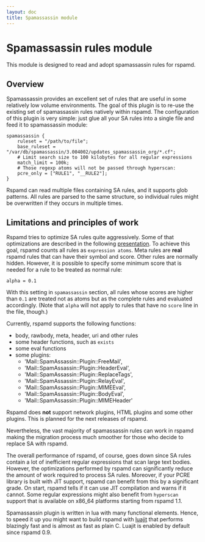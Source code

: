 ```yaml
---
layout: doc
title: Spamassassin module
---
```

# Spamassassin rules module

This module is designed to read and adopt spamassassin rules for rspamd.

## Overview

Spamassassin provides an excellent set of rules that are useful in some relatively
low volume environments. The goal of this plugin is to re-use the existing set
of spamassassin rules natively within rspamd. The configuration of this plugin
is very simple: just glue all your SA rules into a single file and feed it to
spamassassin module:

~~~ucl
spamassassin {
	ruleset = "/path/to/file";
	base_ruleset = "/var/db/spamassassin/3.004002/updates_spamassassin_org/*.cf";
	# Limit search size to 100 kilobytes for all regular expressions
	match_limit = 100k;
	# Those regexp atoms will not be passed through hyperscan:
	pcre_only = ["RULE1", "__RULE2"];
}
~~~

Rspamd can read multiple files containing SA rules, and it supports
glob patterns. All rules are parsed to the same structure, so individual
rules might be overwritten if they occurs in multiple times.

## Limitations and principles of work

Rspamd tries to optimize SA rules quite aggressively. Some of that optimizations
are described in the following [presentation](http://highsecure.ru/ast-rspamd.pdf).
To achieve this goal, rspamd counts all rules as `expression atoms`. Meta rules are
**real** rspamd rules that can have their symbol and score. Other rules are normally
hidden. However, it is possible to specify some minimum score that is needed for a rule
to be treated as normal rule:

    alpha = 0.1

With this setting in `spamassassin` section, all rules whose scores are higher than
`0.1` are treated not as atoms but as the complete rules and evaluated accordingly.
(Note that `alpha` will not apply to rules that have no `score` line in the file,
though.)

Currently, rspamd supports the following functions:

* body, rawbody, meta, header, uri and other rules
* some header functions, such as `exists`
* some eval functions
* some plugins:
    + 'Mail::SpamAssassin::Plugin::FreeMail',
    + 'Mail::SpamAssassin::Plugin::HeaderEval',
    + 'Mail::SpamAssassin::Plugin::ReplaceTags',
    + 'Mail::SpamAssassin::Plugin::RelayEval',
    + 'Mail::SpamAssassin::Plugin::MIMEEval',
    + 'Mail::SpamAssassin::Plugin::BodyEval',
    + 'Mail::SpamAssassin::Plugin::MIMEHeader'

Rspamd does **not** support network plugins, HTML plugins and some other plugins.
This is planned for the next releases of rspamd.

Nevertheless, the vast majority of spamassassin rules can work in rspamd making
the migration process much smoother for those who decide to replace SA with rspamd.

The overall performance of rspamd, of course, goes down since SA rules contain a lot
of inefficient regular expressions that scan large text bodies. However, the optimizations
performed by rspamd can significantly reduce the amount of work required to process
SA rules. Moreover, if your PCRE library is built with JIT support, rspamd can benefit
from this by a significant grade. On start, rspamd tells if it can use JIT compilation and
warns if it cannot. Some regular expressions might also benefit from `hyperscan` support
that is available on x86_64 platforms starting from rspamd 1.1.

Spamassassin plugin is written in lua with many functional elements. Hence, to speed
it up you might want to build rspamd with [luajit](http://luajit.org) that performs
blazingly fast and is almost as fast as plain C. Luajit is enabled by default since
rspamd 0.9.

